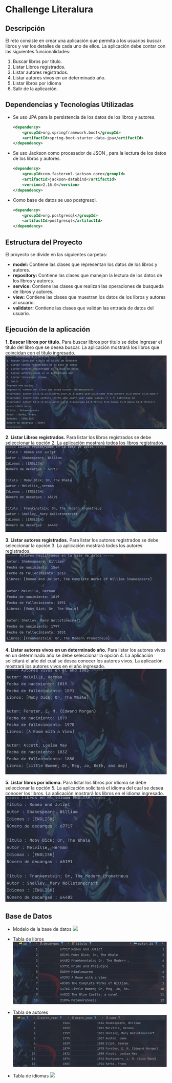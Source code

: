 # Challenge Literalura

## Descripción
El reto consiste en crear una aplicación que permita a los usuarios buscar libros y ver los detalles de cada uno de ellos. La aplicación debe contar con las siguientes funcionalidades:
1. Buscar libros por titulo.
2. Listar Libros registrados.
3. Listar autores registrados.
4. Listar autores vivos en un determinado año.
5. Listar libros por idioma
6. Salir de la aplicación.


## Dependencias y Tecnologías Utilizadas

- Se uso JPA para la persistencia de los datos de los libros y autores.
    ```xml 
    <dependency>
        <groupId>org.springframework.boot</groupId>
        <artifactId>spring-boot-starter-data-jpa</artifactId>
    </dependency>
    ```
- Se uso Jackson como procesador de JSON  , para la lectura de los datos de los libros y autores.
    ```xml 
    <dependency>
        <groupId>com.fasterxml.jackson.core</groupId>
        <artifactId>jackson-databind</artifactId>
        <version>2.16.0</version>
    </dependency>
    ```
- Como base de datos se uso postgresql.
    ```xml 
    <dependency>
        <groupId>org.postgresql</groupId>
        <artifactId>postgresql</artifactId>
    </dependency>
    ```
## Estructura del Proyecto
El proyecto se divide en las siguientes carpetas:
- **model:** Contiene las clases que representan los datos de los libros y autores.
- **repository:** Contiene las clases que manejan la lectura de los datos de los libros y autores.
- **service:** Contiene las clases que realizan las operaciones de busqueda de libros y autores.
- **view:** Contiene las clases que muestran los datos de los libros y autores al usuario.
- **validator:** Contiene las clases que validan las entrada de datos del usuario.


## Ejecución de la aplicación
**1. Buscar libros por titulo.**
Para buscar libros por titulo se debe ingresar el titulo del libro que se desea buscar. La aplicación mostrará los libros que coincidan con el titulo ingresado.
![](https://github.com/HumbleG0d/Challenge_Literalura/blob/main/Literalura/sources/EjecucionOpcion1.png)

**2. Listar Libros registrados.**
Para listar los libros registrados se debe seleccionar la opción 2. La aplicación mostrará todos los libros registrados.
![](https://github.com/HumbleG0d/Challenge_Literalura/blob/main/Literalura/sources/EjecucionOpcion2.png)

**3. Listar autores registrados.**
Para listar los autores registrados se debe seleccionar la opción 3. La aplicación mostrará todos los autores registrados.
![](https://github.com/HumbleG0d/Challenge_Literalura/blob/main/Literalura/sources/EjecucionOpcion3.png)

**4. Listar autores vivos en un determinado año.**
Para listar los autores vivos en un determinado año se debe seleccionar la opción 4. La aplicación solicitará el año del cual se desea conocer los autores vivos. La aplicación mostrará los autores vivos en el año ingresado.
![](https://github.com/HumbleG0d/Challenge_Literalura/blob/main/Literalura/sources/EjecucionOpcion4.png)

**5. Listar libros por idioma.**
Para listar los libros por idioma se debe seleccionar la opción 5. La aplicación solicitará el idioma del cual se desea conocer los libros. La aplicación mostrará los libros en el idioma ingresado.
![](https://github.com/HumbleG0d/Challenge_Literalura/blob/main/Literalura/sources/EjecucionOpcion5.png)

## Base de Datos
- Modelo de la base de datos
![](https://github.com/HumbleG0d/Challenge_Literalura/blob/main/Literalura/sources/Diagrama.png)

- Tabla de libros
![](https://github.com/HumbleG0d/Challenge_Literalura/blob/main/Literalura/sources/TablaLibros.png)

- Tabla de autores
![](https://github.com/HumbleG0d/Challenge_Literalura/blob/main/Literalura/sources/TablaAutores.png)

- Tabla de idiomas
![](https://github.com/HumbleG0d/Challenge_Literalura/blob/main/Literalura/sources/TabalaIdiomas.png)


